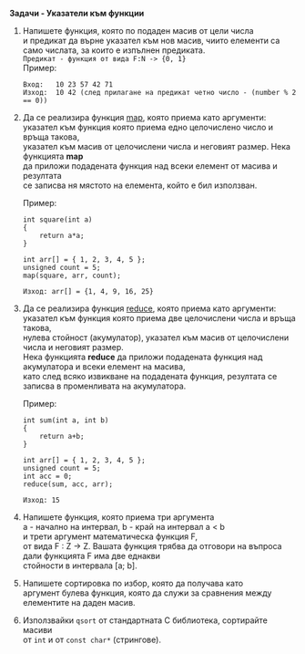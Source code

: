  **Задачи - Указатели към функции**

1. Напишете функция, която по подаден масив от цели числа<br>
и предикат да върне указател към нов масив, чиито елементи са<br>
само числата, за които е изпълнен предиката.<br>
`Предикат - функция от вида F:N -> {0, 1}`<br>
    Пример:
    ```
    Вход:   10 23 57 42 71
    Изход:  10 42 (след прилагане на предикат четно число - (number % 2 == 0))
    ```

1. Да се реализира функция [map](https://en.wikipedia.org/wiki/Map_(higher-order_function)), която приема като аргументи:<br>
указател към функция която приема едно целочислено число и връща такова,<br>
указател към масив от целочислени числа и неговият размер. Нека функцията **map** <br>
да приложи подадената функция над всеки елемент от масива и резултата<br>
се записва ня мястото на елемента, който е бил използван.<br>

    Пример:
    ```
    int square(int a)
    {
        return a*a;
    }

    int arr[] = { 1, 2, 3, 4, 5 };
    unsigned count = 5;
    map(square, arr, count);

    Изход: arr[] = {1, 4, 9, 16, 25}
    ```

1. Да се реализира функция [reduce](https://en.wikipedia.org/wiki/Fold_(higher-order_function)), която приема като аргументи:<br>
указател към функция която приема две целочислени числа и връща такова,<br>
нулева стойност (акумулатор), указател към масив от целочислени числа и неговият размер.<br>
Нека функцията **reduce** да приложи подадената функция над акумулатора и всеки елемент на масива,<br>
като след всяко извикване на подадената функция, резултата се записва в променливата на акумулатора.

    Пример:
    ```
    int sum(int a, int b)
    {
        return a+b;
    }

    int arr[] = { 1, 2, 3, 4, 5 };
    unsigned count = 5;
    int acc = 0;
    reduce(sum, acc, arr);

    Изход: 15
    ```

1. Напишете функция, която приема три аргумента<br>
a - начално на интервал, b - край на интервал a < b<br>
и трети аргумент математическа функция F,<br>
от вида F : Z -> Z. Вашата функция трябва да отговори на
въпроса дали функцията F има две еднакви<br>
стойности в интервала [a; b].<br>

1. Напишете сортировка по избор, която да получава като<br>
аргумент булева функция, която да служи за сравнения между<br>
елементите на даден масив.<br>

1. Използвайки `qsort` от стандартната C библиотека, сортирайте масиви<br>
от `int` и от `const char*` (стрингове).<br>
